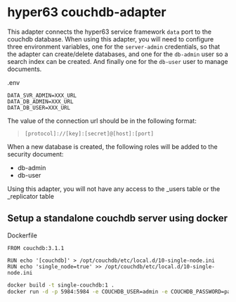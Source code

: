 # hyper63 couchdb-adapter

This adapter connects the hyper63 service framework `data` port to the couchdb
database. When using this adapter, you will need to configure three environment
variables, one for the `server-admin` credentials, so that the adapter can
create/delete databases, and one for the `db-admin` user so a search index can
be created. And finally one for the `db-user` user to manage documents.

.env

```
DATA_SVR_ADMIN=XXX_URL
DATA_DB_ADMIN=XXX_URL
DATA_DB_USER=XXX_URL
```

The value of the connection url should be in the following format:

> `[protocol]://[key]:[secret]@[host]:[port]`

When a new database is created, the following roles will be added to the
security document:

- db-admin
- db-user

Using this adapter, you will not have any access to the \_users table or the
_replicator table

## Setup a standalone couchdb server using docker

Dockerfile

```
FROM couchdb:3.1.1

RUN echo '[couchdb]' > /opt/couchdb/etc/local.d/10-single-node.ini
RUN echo 'single_node=true' >> /opt/couchdb/etc/local.d/10-single-node.ini
```

```sh
docker build -t single-couchdb:1 .
docker run -d -p 5984:5984 -e COUCHDB_USER=admin -e COUCHDB_PASSWORD=password --name couch single-couchdb:1
```
